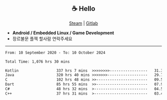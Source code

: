 <h2 align="center"> ☕ Hello </h2>

<p align="center">
  <a href="https://steamcommunity.com/id/Niforances/">Steam</a> |
  <a href="https://gitlab.com/niforances">Gitlab</a>
</p>

 - **Android / Embedded Linux / Game Development**
 - 장르불문 플젝 할사람 연락주세요

------

<!--START_SECTION:waka-->

```txt
From: 10 September 2020 - To: 10 October 2024

Total Time: 1,076 hrs 30 mins

Kotlin                 337 hrs 7 mins  >>>>>>>>-----------------   31.32 %
Java                   320 hrs 40 mins >>>>>>>------------------   29.79 %
C                      102 hrs 48 mins >>-----------------------   09.55 %
Dart                   85 hrs 55 mins  >>-----------------------   07.98 %
C#                     48 hrs 32 mins  >------------------------   04.51 %
C++                    37 hrs 31 mins  >------------------------   03.49 %
```

<!--END_SECTION:waka-->
